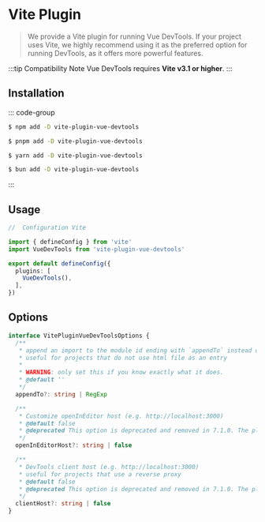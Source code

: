 # Vite Plugin

> We provide a Vite plugin for running Vue DevTools. If your project uses Vite, we highly recommend using it as the preferred option for running DevTools, as it offers more powerful features.

:::tip Compatibility Note
Vue DevTools requires **Vite v3.1 or higher**.
:::

## Installation

::: code-group

```sh [npm]
$ npm add -D vite-plugin-vue-devtools
```

```sh [pnpm]
$ pnpm add -D vite-plugin-vue-devtools
```

```sh [yarn]
$ yarn add -D vite-plugin-vue-devtools
```

```sh [bun]
$ bun add -D vite-plugin-vue-devtools
```

:::

## Usage

```ts
//  Configuration Vite

import { defineConfig } from 'vite'
import VueDevTools from 'vite-plugin-vue-devtools'

export default defineConfig({
  plugins: [
    VueDevTools(),
  ],
})
```

## Options

```ts
interface VitePluginVueDevToolsOptions {
  /**
   * append an import to the module id ending with `appendTo` instead of adding a script into body
   * useful for projects that do not use html file as an entry
   *
   * WARNING: only set this if you know exactly what it does.
   * @default ''
   */
  appendTo?: string | RegExp

  /**
   * Customize openInEditor host (e.g. http://localhost:3000)
   * @default false
   * @deprecated This option is deprecated and removed in 7.1.0. The plugin now automatically detects the correct host.
   */
  openInEditorHost?: string | false

  /**
   * DevTools client host (e.g. http://localhost:3000)
   * useful for projects that use a reverse proxy
   * @default false
   * @deprecated This option is deprecated and removed in 7.1.0. The plugin now automatically detects the correct host.
   */
  clientHost?: string | false
}
```
